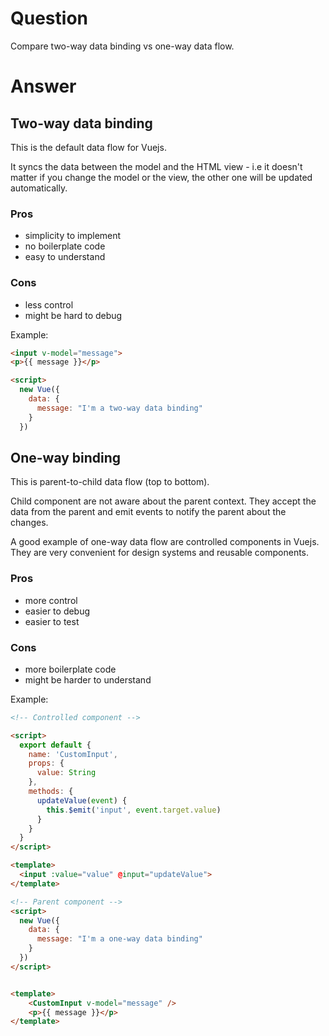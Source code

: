 # Question

Compare two-way data binding vs one-way data flow.

# Answer

## Two-way data binding

This is the default data flow for Vuejs.

It syncs the data between the model and the HTML view - i.e it doesn't matter if you change the model or the view, the other one will be updated automatically.

### Pros
- simplicity to implement
- no boilerplate code
- easy to understand

### Cons
- less control
- might be hard to debug

Example:
```html
<input v-model="message">
<p>{{ message }}</p>

<script>
  new Vue({
    data: {
      message: "I'm a two-way data binding"
    }
  })
```

## One-way binding

This is parent-to-child data flow (top to bottom). 

Child component are not aware about the parent context. They accept the data from the parent and emit events to notify the parent about the changes.

A good example of one-way data flow are controlled components in Vuejs. They are very convenient for design systems and reusable components.

### Pros
- more control
- easier to debug
- easier to test

### Cons
- more boilerplate code
- might be harder to understand

Example:
```html
<!-- Controlled component -->

<script>
  export default {
    name: 'CustomInput',
    props: {
      value: String
    },
    methods: {
      updateValue(event) {
        this.$emit('input', event.target.value)
      }
    }
  }
</script>

<template>
  <input :value="value" @input="updateValue">
</template>

<!-- Parent component -->
<script>
  new Vue({
    data: {
      message: "I'm a one-way data binding"
    }
  })
</script>


<template>
    <CustomInput v-model="message" />
    <p>{{ message }}</p>
</template>
```
